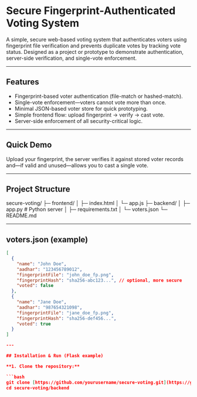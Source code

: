 # Secure Fingerprint-Authenticated Voting System

A simple, secure web-based voting system that authenticates voters using fingerprint file verification and prevents duplicate votes by tracking vote status. Designed as a project or prototype to demonstrate authentication, server-side verification, and single-vote enforcement.

---

## Features
- Fingerprint-based voter authentication (file-match or hashed-match).
- Single-vote enforcement—voters cannot vote more than once.
- Minimal JSON-based voter store for quick prototyping.
- Simple frontend flow: upload fingerprint → verify → cast vote.
- Server-side enforcement of all security-critical logic.

---

## Quick Demo
Upload your fingerprint, the server verifies it against stored voter records and—if valid and unused—allows you to cast a single vote.

---

## Project Structure

secure-voting/
├─ frontend/
│  ├─ index.html
│  └─ app.js
├─ backend/
│  ├─ app.py # Python server
│  ├─ requirements.txt
│  └─ voters.json
└─ README.md

---

## voters.json (example)
```json
[
  {
    "name": "John Doe",
    "aadhar": "123456789012",
    "fingerprintFile": "john_doe_fp.png",
    "fingerprintHash": "sha256-abc123...", // optional, more secure
    "voted": false
  },
  {
    "name": "Jane Doe",
    "aadhar": "987654321098",
    "fingerprintFile": "jane_doe_fp.png",
    "fingerprintHash": "sha256-def456...",
    "voted": true
  }
]

---

## Installation & Run (Flask example)

**1. Clone the repository:**

```bash
git clone [https://github.com/yourusername/secure-voting.git](https://github.com/yourusername/secure-voting.git)
cd secure-voting/backend
